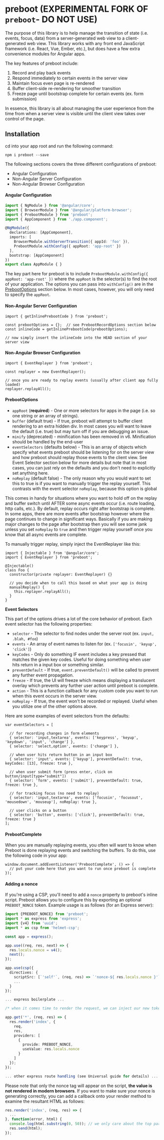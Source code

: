 # preboot (EXPERIMENTAL FORK OF `preboot`- DO NOT USE)

The purpose of this library is to help manage the transition of state (i.e. events, focus, data) from a server-generated web view to a client-generated web view. This library works with any front end JavaScript framework (i.e. React, Vue, Ember, etc.), but does have a few extra convenience modules for Angular apps.

The key features of preboot include:

1. Record and play back events
1. Respond immediately to certain events in the server view
1. Maintain focus even page is re-rendered
1. Buffer client-side re-rendering for smoother transition
1. Freeze page until bootstrap complete for certain events (ex. form submission)

In essence, this library is all about managing the user experience from the time from when 
a server view is visible until the client view takes over control of the page.

## Installation

cd into your app root and run the following command:

```
npm i preboot --save
```

The following sections covers the three different configurations of preboot:

- Angular Configuration
- Non-Angular Server Configuration
- Non-Angular Browser Configuration

#### Angular Configuration

```typescript
import { NgModule } from '@angular/core';
import { BrowserModule } from '@angular/platform-browser';
import { PrebootModule } from 'preboot';
import { AppComponent } from './app.component';

@NgModule({
  declarations: [AppComponent],
  imports: [
    BrowserModule.withServerTransition({ appId: 'foo' }),
    PrebootModule.withConfig({ appRoot: 'app-root' })
  ],
  bootstrap: [AppComponent]
})
export class AppModule { }
```

The key part here for preboot is to include `PrebootModule.withConfig({ appRoot: 'app-root' })` where the `appRoot`
is the selector(s) to find the root of your application. The options you can pass into `withConfig()` are in the [PrebootOptions](#PrebootOptions) section below. In most cases, however, you will only need to specify the `appRoot`.

#### Non-Angular Server Configuration

```
import { getInlinePrebootCode } from 'preboot';

const prebootOptions = {};  // see PrebootRecordOptions section below
const inlineCode = getInlinePrebootCode(prebootOptions);

// now simply insert the inlineCode into the HEAD section of your server view

```

#### Non-Angular Browser Configuration

```
import { EventReplayer } from 'preboot';

const replayer = new EventReplayer();

// once you are ready to replay events (usually after client app fully loaded)
replayer.replayAll();
```

#### PrebootOptions
 
* `appRoot` (**required**) - One or more selectors for apps in the page (i.e. so one string or an array of strings).
* `buffer` (default true) - If true, preboot will attempt to buffer client rendering to an extra hidden div. In most
cases you will want to leave the default (i.e. true) but may turn off if you are debugging an issue.
* `minify` (deprecated) - minification has been removed in v6. Minification should be handled by the end-user
* `eventSelectors` (defaults below) - This is an array of objects which specify what events preboot should be listening for 
on the server view and how preboot should replay those events to the client view. 
See Event Selector section below for more details but note that in most cases, you can just rely on the defaults
and you don't need to explicitly set anything here.
* `noReplay` (default false) - The only reason why you would want to set this to true is if you want to
manually trigger the replay yourself. This contrasts with the event selector `noReplay`, because this option is global

This comes in handy for situations where you want to hold off
on the replay and buffer switch until AFTER some async events occur (i.e. route loading, http calls, etc.). By
default, replay occurs right after bootstrap is complete. In some apps, there are more events after bootstrap
however where the page continues to change in significant ways. Basically if you are making major changes to
the page after bootstrap then you will see some jank unless you set `noReplay` to `true` and then trigger replay
yourself once you know that all async events are complete.

To manually trigger replay, simply inject the EventReplayer like this:

```
import { Injectable } from '@angular/core';
import { EventReplayer } from 'preboot';

@Injectable()
class Foo {
  constructor(private replayer: EventReplayer) {}

  // you decide when to call this based on what your app is doing
  manualReplay() {
    this.replayer.replayAll();
  }
}
```

**Event Selectors**

This part of the options drives a lot of the core behavior of preboot. 
Each event selector has the following properties:

* `selector` - The selector to find nodes under the server root (ex. `input, .blah, #foo`)
* `events` - An array of event names to listen for (ex. `['focusin', 'keyup', 'click']`)
* `keyCodes` - Only do something IF event includes a key pressed that matches the given key codes.
Useful for doing something when user hits return in a input box or something similar.
* `preventDefault` - If true, `event.preventDefault()` will be called to prevent any further event propagation.
* `freeze` - If true, the UI will freeze which means displaying a translucent overlay which prevents
any further user action until preboot is complete.
* `action` - This is a function callback for any custom code you want to run when this event occurs 
in the server view.
* `noReplay` - If true, the event won't be recorded or replayed. Useful when you utilize one of the other options above.

Here are some examples of event selectors from the defaults:

```es6
var eventSelectors = [

  // for recording changes in form elements
  { selector: 'input,textarea', events: ['keypress', 'keyup', 'keydown', 'input', 'change'] },
  { selector: 'select,option', events: ['change'] },

  // when user hits return button in an input box
  { selector: 'input', events: ['keyup'], preventDefault: true, keyCodes: [13], freeze: true },
  
  // when user submit form (press enter, click on button/input[type="submit"])
  { selector: 'form', events: ['submit'], preventDefault: true, freeze: true },

  // for tracking focus (no need to replay)
  { selector: 'input,textarea', events: ['focusin', 'focusout', 'mousedown', 'mouseup'], noReplay: true },

  // user clicks on a button
  { selector: 'button', events: ['click'], preventDefault: true, freeze: true }
];
```

#### PrebootComplete

When you are manually replaying events, you often will want to know when Preboot
is done replaying events and switching the buffers. To do this, use the following
code in your app:

```
window.document.addEventListener('PrebootComplete', () => {
  // put your code here that you want to run once preboot is complete
});
```

#### Adding a nonce

If you're using a CSP, you'll need to add a `nonce` property to preboot's inline script.
Preboot allows you to configure this by exporting an optional `PREBOOT_NONCE` token.
Example usage is as follows (for an Express server):

```typescript
import {PREBOOT_NONCE} from 'preboot';
import * as express from 'express';
import {v4} from 'uuid';
import * as csp from 'helmet-csp';

const app = express();

app.use((req, res, next) => {
  res.locals.nonce = v4();
  next();
});

app.use(csp({
  directives: {
    scriptSrc: [`'self'`, (req, res) => `'nonce-${ res.locals.nonce }'`],
    ...
  }
});

... express boilerplate ...

/* when it comes time to render the request, we can inject our new token */

app.get('*', (req, res) => {
  res.render('index', {
    req,
    res,
    providers: [
      {
        provide: PREBOOT_NONCE,
        useValue: res.locals.nonce
      }
    ]
  });
});

... other express route handling (see Universal guide for details) ...
```

Please note that only the nonce tag will appear on the script,
**the value is not rendered in modern browsers**. If you want to make
sure your nonce is generating correctly, you can add a callback
onto your render method to examine the resultant HTML as follows:

```typescript
res.render('index', (req, res) => {
  ...
}, function(error, html) {
  console.log(html.substring(0, 50)); // we only care about the top part
  res.send(html);
});
```
